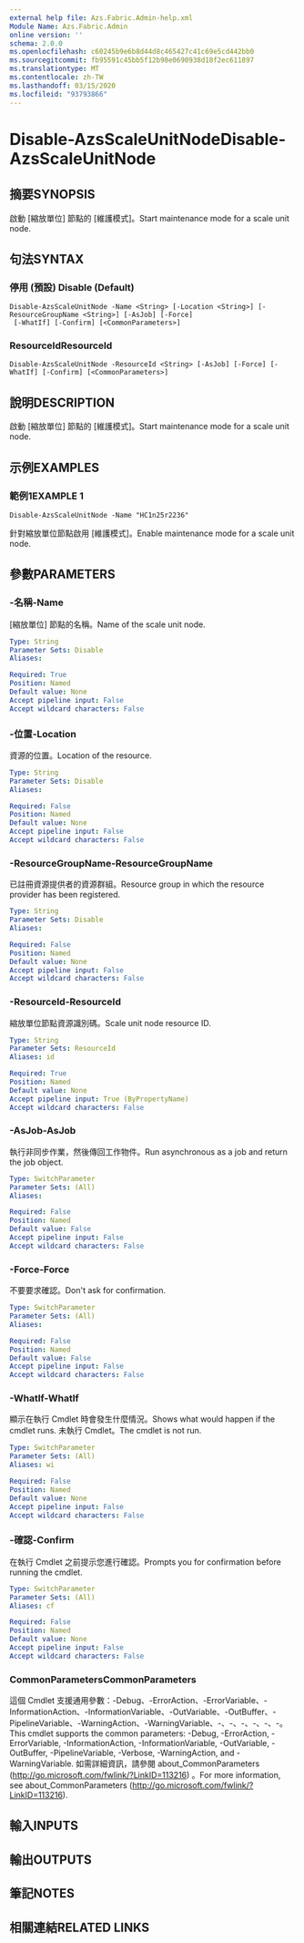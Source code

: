 ```yaml
---
external help file: Azs.Fabric.Admin-help.xml
Module Name: Azs.Fabric.Admin
online version: ''
schema: 2.0.0
ms.openlocfilehash: c60245b9e6b8d44d8c465427c41c69e5cd442bb0
ms.sourcegitcommit: fb95591c45bb5f12b98e0690938d18f2ec611897
ms.translationtype: MT
ms.contentlocale: zh-TW
ms.lasthandoff: 03/15/2020
ms.locfileid: "93793866"
---
```

# <span data-ttu-id="5f9df-101">Disable-AzsScaleUnitNode</span><span class="sxs-lookup"><span data-stu-id="5f9df-101">Disable-AzsScaleUnitNode</span></span>

## <span data-ttu-id="5f9df-102">摘要</span><span class="sxs-lookup"><span data-stu-id="5f9df-102">SYNOPSIS</span></span>
<span data-ttu-id="5f9df-103">啟動 [縮放單位] 節點的 [維護模式]。</span><span class="sxs-lookup"><span data-stu-id="5f9df-103">Start maintenance mode for a scale unit node.</span></span>

## <span data-ttu-id="5f9df-104">句法</span><span class="sxs-lookup"><span data-stu-id="5f9df-104">SYNTAX</span></span>

### <span data-ttu-id="5f9df-105">停用 (預設) </span><span class="sxs-lookup"><span data-stu-id="5f9df-105">Disable (Default)</span></span>
```
Disable-AzsScaleUnitNode -Name <String> [-Location <String>] [-ResourceGroupName <String>] [-AsJob] [-Force]
 [-WhatIf] [-Confirm] [<CommonParameters>]
```

### <span data-ttu-id="5f9df-106">ResourceId</span><span class="sxs-lookup"><span data-stu-id="5f9df-106">ResourceId</span></span>
```
Disable-AzsScaleUnitNode -ResourceId <String> [-AsJob] [-Force] [-WhatIf] [-Confirm] [<CommonParameters>]
```

## <span data-ttu-id="5f9df-107">說明</span><span class="sxs-lookup"><span data-stu-id="5f9df-107">DESCRIPTION</span></span>
<span data-ttu-id="5f9df-108">啟動 [縮放單位] 節點的 [維護模式]。</span><span class="sxs-lookup"><span data-stu-id="5f9df-108">Start maintenance mode for a scale unit node.</span></span>

## <span data-ttu-id="5f9df-109">示例</span><span class="sxs-lookup"><span data-stu-id="5f9df-109">EXAMPLES</span></span>

### <span data-ttu-id="5f9df-110">範例1</span><span class="sxs-lookup"><span data-stu-id="5f9df-110">EXAMPLE 1</span></span>
```
Disable-AzsScaleUnitNode -Name "HC1n25r2236"
```

<span data-ttu-id="5f9df-111">針對縮放單位節點啟用 [維護模式]。</span><span class="sxs-lookup"><span data-stu-id="5f9df-111">Enable maintenance mode for a scale unit node.</span></span>

## <span data-ttu-id="5f9df-112">參數</span><span class="sxs-lookup"><span data-stu-id="5f9df-112">PARAMETERS</span></span>

### <span data-ttu-id="5f9df-113">-名稱</span><span class="sxs-lookup"><span data-stu-id="5f9df-113">-Name</span></span>
<span data-ttu-id="5f9df-114">[縮放單位] 節點的名稱。</span><span class="sxs-lookup"><span data-stu-id="5f9df-114">Name of the scale unit node.</span></span>

```yaml
Type: String
Parameter Sets: Disable
Aliases:

Required: True
Position: Named
Default value: None
Accept pipeline input: False
Accept wildcard characters: False
```

### <span data-ttu-id="5f9df-115">-位置</span><span class="sxs-lookup"><span data-stu-id="5f9df-115">-Location</span></span>
<span data-ttu-id="5f9df-116">資源的位置。</span><span class="sxs-lookup"><span data-stu-id="5f9df-116">Location of the resource.</span></span>

```yaml
Type: String
Parameter Sets: Disable
Aliases:

Required: False
Position: Named
Default value: None
Accept pipeline input: False
Accept wildcard characters: False
```

### <span data-ttu-id="5f9df-117">-ResourceGroupName</span><span class="sxs-lookup"><span data-stu-id="5f9df-117">-ResourceGroupName</span></span>
<span data-ttu-id="5f9df-118">已註冊資源提供者的資源群組。</span><span class="sxs-lookup"><span data-stu-id="5f9df-118">Resource group in which the resource provider has been registered.</span></span>

```yaml
Type: String
Parameter Sets: Disable
Aliases:

Required: False
Position: Named
Default value: None
Accept pipeline input: False
Accept wildcard characters: False
```

### <span data-ttu-id="5f9df-119">-ResourceId</span><span class="sxs-lookup"><span data-stu-id="5f9df-119">-ResourceId</span></span>
<span data-ttu-id="5f9df-120">縮放單位節點資源識別碼。</span><span class="sxs-lookup"><span data-stu-id="5f9df-120">Scale unit node resource ID.</span></span>

```yaml
Type: String
Parameter Sets: ResourceId
Aliases: id

Required: True
Position: Named
Default value: None
Accept pipeline input: True (ByPropertyName)
Accept wildcard characters: False
```

### <span data-ttu-id="5f9df-121">-AsJob</span><span class="sxs-lookup"><span data-stu-id="5f9df-121">-AsJob</span></span>
<span data-ttu-id="5f9df-122">執行非同步作業，然後傳回工作物件。</span><span class="sxs-lookup"><span data-stu-id="5f9df-122">Run asynchronous as a job and return the job object.</span></span>

```yaml
Type: SwitchParameter
Parameter Sets: (All)
Aliases:

Required: False
Position: Named
Default value: False
Accept pipeline input: False
Accept wildcard characters: False
```

### <span data-ttu-id="5f9df-123">-Force</span><span class="sxs-lookup"><span data-stu-id="5f9df-123">-Force</span></span>
<span data-ttu-id="5f9df-124">不要要求確認。</span><span class="sxs-lookup"><span data-stu-id="5f9df-124">Don't ask for confirmation.</span></span>

```yaml
Type: SwitchParameter
Parameter Sets: (All)
Aliases:

Required: False
Position: Named
Default value: False
Accept pipeline input: False
Accept wildcard characters: False
```

### <span data-ttu-id="5f9df-125">-WhatIf</span><span class="sxs-lookup"><span data-stu-id="5f9df-125">-WhatIf</span></span>
<span data-ttu-id="5f9df-126">顯示在執行 Cmdlet 時會發生什麼情況。</span><span class="sxs-lookup"><span data-stu-id="5f9df-126">Shows what would happen if the cmdlet runs.</span></span>
<span data-ttu-id="5f9df-127">未執行 Cmdlet。</span><span class="sxs-lookup"><span data-stu-id="5f9df-127">The cmdlet is not run.</span></span>

```yaml
Type: SwitchParameter
Parameter Sets: (All)
Aliases: wi

Required: False
Position: Named
Default value: None
Accept pipeline input: False
Accept wildcard characters: False
```

### <span data-ttu-id="5f9df-128">-確認</span><span class="sxs-lookup"><span data-stu-id="5f9df-128">-Confirm</span></span>
<span data-ttu-id="5f9df-129">在執行 Cmdlet 之前提示您進行確認。</span><span class="sxs-lookup"><span data-stu-id="5f9df-129">Prompts you for confirmation before running the cmdlet.</span></span>

```yaml
Type: SwitchParameter
Parameter Sets: (All)
Aliases: cf

Required: False
Position: Named
Default value: None
Accept pipeline input: False
Accept wildcard characters: False
```

### <span data-ttu-id="5f9df-130">CommonParameters</span><span class="sxs-lookup"><span data-stu-id="5f9df-130">CommonParameters</span></span>
<span data-ttu-id="5f9df-131">這個 Cmdlet 支援通用參數：-Debug、-ErrorAction、-ErrorVariable、-InformationAction、-InformationVariable、-OutVariable、-OutBuffer、-PipelineVariable、-WarningAction、-WarningVariable、-、-、-、-、-、-。</span><span class="sxs-lookup"><span data-stu-id="5f9df-131">This cmdlet supports the common parameters: -Debug, -ErrorAction, -ErrorVariable, -InformationAction, -InformationVariable, -OutVariable, -OutBuffer, -PipelineVariable, -Verbose, -WarningAction, and -WarningVariable.</span></span> <span data-ttu-id="5f9df-132">如需詳細資訊，請參閱 about_CommonParameters (http://go.microsoft.com/fwlink/?LinkID=113216) 。</span><span class="sxs-lookup"><span data-stu-id="5f9df-132">For more information, see about_CommonParameters (http://go.microsoft.com/fwlink/?LinkID=113216).</span></span>

## <span data-ttu-id="5f9df-133">輸入</span><span class="sxs-lookup"><span data-stu-id="5f9df-133">INPUTS</span></span>

## <span data-ttu-id="5f9df-134">輸出</span><span class="sxs-lookup"><span data-stu-id="5f9df-134">OUTPUTS</span></span>

## <span data-ttu-id="5f9df-135">筆記</span><span class="sxs-lookup"><span data-stu-id="5f9df-135">NOTES</span></span>

## <span data-ttu-id="5f9df-136">相關連結</span><span class="sxs-lookup"><span data-stu-id="5f9df-136">RELATED LINKS</span></span>

